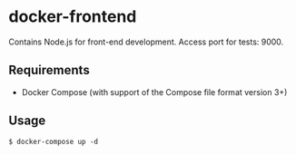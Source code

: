 # docker-frontend
Contains Node.js for front-end development. Access port for tests: 9000.

## Requirements
* Docker Compose (with support of the Compose file format version 3+)

## Usage

    $ docker-compose up -d
